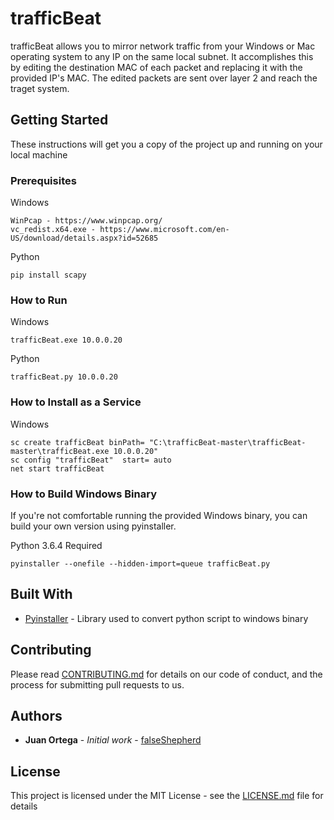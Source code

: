 # trafficBeat

trafficBeat allows you to mirror network traffic from your Windows or Mac operating system to any IP on the same local subnet. It accomplishes this by editing the destination MAC of each packet and replacing it with the provided IP's MAC. The edited packets are sent over layer 2 and reach the traget system. 

## Getting Started

These instructions will get you a copy of the project up and running on your local machine

### Prerequisites

Windows
``` 
WinPcap - https://www.winpcap.org/
vc_redist.x64.exe - https://www.microsoft.com/en-US/download/details.aspx?id=52685
```

Python
```
pip install scapy
```

### How to Run

Windows
```
trafficBeat.exe 10.0.0.20
```

Python
```
trafficBeat.py 10.0.0.20
```

### How to Install as a Service

Windows
```
sc create trafficBeat binPath= "C:\trafficBeat-master\trafficBeat-master\trafficBeat.exe 10.0.0.20"
sc config "trafficBeat"  start= auto
net start trafficBeat
```

### How to Build Windows Binary 
If you're not comfortable running the provided Windows binary, you can build your own version using pyinstaller.

Python 3.6.4 Required
```
pyinstaller --onefile --hidden-import=queue trafficBeat.py
```

## Built With

* [Pyinstaller](https://www.pyinstaller.org) - Library used to convert python script to windows binary 


## Contributing

Please read [CONTRIBUTING.md](https://gist.github.com/PurpleBooth/b24679402957c63ec426) for details on our code of conduct, and the process for submitting pull requests to us.

## Authors

* **Juan Ortega** - *Initial work* - [falseShepherd](https://github.com/false00)

## License

This project is licensed under the MIT License - see the [LICENSE.md](LICENSE.md) file for details


